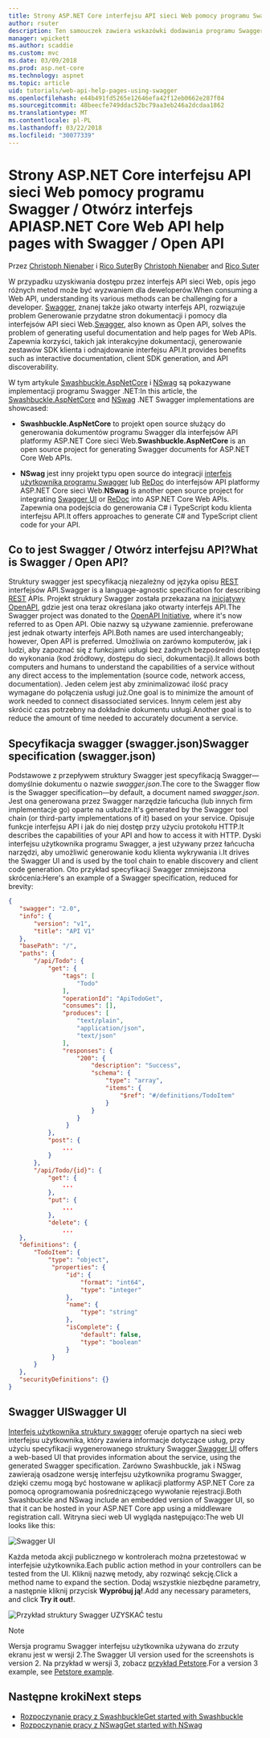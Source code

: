 ```yaml
---
title: Strony ASP.NET Core interfejsu API sieci Web pomocy programu Swagger / Otwórz interfejs API
author: rsuter
description: Ten samouczek zawiera wskazówki dodawania programu Swagger do generowania dokumentacji i strony dla aplikacji interfejsu API sieci Web pomocy.
manager: wpickett
ms.author: scaddie
ms.custom: mvc
ms.date: 03/09/2018
ms.prod: asp.net-core
ms.technology: aspnet
ms.topic: article
uid: tutorials/web-api-help-pages-using-swagger
ms.openlocfilehash: e44b491fd5265e12646efa42f12eb0662e287f04
ms.sourcegitcommit: 48beecfe749ddac52bc79aa3eb246a2dcdaa1862
ms.translationtype: MT
ms.contentlocale: pl-PL
ms.lasthandoff: 03/22/2018
ms.locfileid: "30077339"
---
```

# <a name="aspnet-core-web-api-help-pages-with-swagger--open-api"></a><span data-ttu-id="7435e-103">Strony ASP.NET Core interfejsu API sieci Web pomocy programu Swagger / Otwórz interfejs API</span><span class="sxs-lookup"><span data-stu-id="7435e-103">ASP.NET Core Web API help pages with Swagger / Open API</span></span>

<span data-ttu-id="7435e-104">Przez [Christoph Nienaber](https://twitter.com/zuckerthoben) i [Rico Suter](http://rsuter.com)</span><span class="sxs-lookup"><span data-stu-id="7435e-104">By [Christoph Nienaber](https://twitter.com/zuckerthoben) and [Rico Suter](http://rsuter.com)</span></span>

<span data-ttu-id="7435e-105">W przypadku uzyskiwania dostępu przez interfejs API sieci Web, opis jego różnych metod może być wyzwaniem dla deweloperów.</span><span class="sxs-lookup"><span data-stu-id="7435e-105">When consuming a Web API, understanding its various methods can be challenging for a developer.</span></span> <span data-ttu-id="7435e-106">[Swagger](https://swagger.io/), znanej także jako otwarty interfejs API, rozwiązuje problem Generowanie przydatne stron dokumentacji i pomocy dla interfejsów API sieci Web.</span><span class="sxs-lookup"><span data-stu-id="7435e-106">[Swagger](https://swagger.io/), also known as Open API, solves the problem of generating useful documentation and help pages for Web APIs.</span></span> <span data-ttu-id="7435e-107">Zapewnia korzyści, takich jak interakcyjne dokumentacji, generowanie zestawów SDK klienta i odnajdowanie interfejsu API.</span><span class="sxs-lookup"><span data-stu-id="7435e-107">It provides benefits such as interactive documentation, client SDK generation, and API discoverability.</span></span>

<span data-ttu-id="7435e-108">W tym artykule [Swashbuckle.AspNetCore](https://github.com/domaindrivendev/Swashbuckle.AspNetCore) i [NSwag](https://github.com/RSuter/NSwag) są pokazywane implementacji programu Swagger .NET:</span><span class="sxs-lookup"><span data-stu-id="7435e-108">In this article, the [Swashbuckle.AspNetCore](https://github.com/domaindrivendev/Swashbuckle.AspNetCore) and [NSwag](https://github.com/RSuter/NSwag) .NET Swagger implementations are showcased:</span></span>

* <span data-ttu-id="7435e-109">**Swashbuckle.AspNetCore** to projekt open source służący do generowania dokumentów programu Swagger dla interfejsów API platformy ASP.NET Core sieci Web.</span><span class="sxs-lookup"><span data-stu-id="7435e-109">**Swashbuckle.AspNetCore** is an open source project for generating Swagger documents for ASP.NET Core Web APIs.</span></span>

* <span data-ttu-id="7435e-110">**NSwag** jest inny projekt typu open source do integracji [interfejs użytkownika programu Swagger](https://swagger.io/swagger-ui/) lub [ReDoc](https://github.com/Rebilly/ReDoc) do interfejsów API platformy ASP.NET Core sieci Web.</span><span class="sxs-lookup"><span data-stu-id="7435e-110">**NSwag** is another open source project for integrating [Swagger UI](https://swagger.io/swagger-ui/) or [ReDoc](https://github.com/Rebilly/ReDoc) into ASP.NET Core Web APIs.</span></span> <span data-ttu-id="7435e-111">Zapewnia ona podejścia do generowania C# i TypeScript kodu klienta interfejsu API.</span><span class="sxs-lookup"><span data-stu-id="7435e-111">It offers approaches to generate C# and TypeScript client code for your API.</span></span>

## <a name="what-is-swagger--open-api"></a><span data-ttu-id="7435e-112">Co to jest Swagger / Otwórz interfejsu API?</span><span class="sxs-lookup"><span data-stu-id="7435e-112">What is Swagger / Open API?</span></span>

<span data-ttu-id="7435e-113">Struktury swagger jest specyfikacją niezależny od języka opisu [REST](https://en.wikipedia.org/wiki/Representational_state_transfer) interfejsów API.</span><span class="sxs-lookup"><span data-stu-id="7435e-113">Swagger is a language-agnostic specification for describing [REST](https://en.wikipedia.org/wiki/Representational_state_transfer) APIs.</span></span> <span data-ttu-id="7435e-114">Projekt struktury Swagger została przekazana na [inicjatywy OpenAPI](https://www.openapis.org/), gdzie jest ona teraz określana jako otwarty interfejs API.</span><span class="sxs-lookup"><span data-stu-id="7435e-114">The Swagger project was donated to the [OpenAPI Initiative](https://www.openapis.org/), where it's now referred to as Open API.</span></span> <span data-ttu-id="7435e-115">Obie nazwy są używane zamiennie. preferowane jest jednak otwarty interfejs API.</span><span class="sxs-lookup"><span data-stu-id="7435e-115">Both names are used interchangeably; however, Open API is preferred.</span></span> <span data-ttu-id="7435e-116">Umożliwia on zarówno komputerów, jak i ludzi, aby zapoznać się z funkcjami usługi bez żadnych bezpośredni dostęp do wykonania (kod źródłowy, dostępu do sieci, dokumentacji).</span><span class="sxs-lookup"><span data-stu-id="7435e-116">It allows both computers and humans to understand the capabilities of a service without any direct access to the implementation (source code, network access, documentation).</span></span> <span data-ttu-id="7435e-117">Jeden celem jest aby zminimalizować ilość pracy wymagane do połączenia usługi już.</span><span class="sxs-lookup"><span data-stu-id="7435e-117">One goal is to minimize the amount of work needed to connect disassociated services.</span></span> <span data-ttu-id="7435e-118">Innym celem jest aby skrócić czas potrzebny na dokładnie dokumentu usługi.</span><span class="sxs-lookup"><span data-stu-id="7435e-118">Another goal is to reduce the amount of time needed to accurately document a service.</span></span>

## <a name="swagger-specification-swaggerjson"></a><span data-ttu-id="7435e-119">Specyfikacja swagger (swagger.json)</span><span class="sxs-lookup"><span data-stu-id="7435e-119">Swagger specification (swagger.json)</span></span>

<span data-ttu-id="7435e-120">Podstawowe z przepływem struktury Swagger jest specyfikacją Swagger&mdash;domyślnie dokumentu o nazwie *swagger.json*.</span><span class="sxs-lookup"><span data-stu-id="7435e-120">The core to the Swagger flow is the Swagger specification&mdash;by default, a document named *swagger.json*.</span></span> <span data-ttu-id="7435e-121">Jest ona generowana przez Swagger narzędzie łańcucha (lub innych firm implementacje go) oparte na usłudze.</span><span class="sxs-lookup"><span data-stu-id="7435e-121">It's generated by the Swagger tool chain (or third-party implementations of it) based on your service.</span></span> <span data-ttu-id="7435e-122">Opisuje funkcje interfejsu API i jak do niej dostęp przy użyciu protokołu HTTP.</span><span class="sxs-lookup"><span data-stu-id="7435e-122">It describes the capabilities of your API and how to access it with HTTP.</span></span> <span data-ttu-id="7435e-123">Dyski interfejsu użytkownika programu Swagger, a jest używany przez łańcucha narzędzi, aby umożliwić generowanie kodu klienta wykrywania i.</span><span class="sxs-lookup"><span data-stu-id="7435e-123">It drives the Swagger UI and is used by the tool chain to enable discovery and client code generation.</span></span> <span data-ttu-id="7435e-124">Oto przykład specyfikacji Swagger zmniejszona skrócenia:</span><span class="sxs-lookup"><span data-stu-id="7435e-124">Here's an example of a Swagger specification, reduced for brevity:</span></span>

```json
{
   "swagger": "2.0",
   "info": {
       "version": "v1",
       "title": "API V1"
   },
   "basePath": "/",
   "paths": {
       "/api/Todo": {
           "get": {
               "tags": [
                   "Todo"
               ],
               "operationId": "ApiTodoGet",
               "consumes": [],
               "produces": [
                   "text/plain",
                   "application/json",
                   "text/json"
               ],
               "responses": {
                   "200": {
                       "description": "Success",
                       "schema": {
                           "type": "array",
                           "items": {
                               "$ref": "#/definitions/TodoItem"
                           }
                       }
                   }
                }
           },
           "post": {
               ...
           }
       },
       "/api/Todo/{id}": {
           "get": {
               ...
           },
           "put": {
               ...
           },
           "delete": {
               ...
   },
   "definitions": {
       "TodoItem": {
           "type": "object",
            "properties": {
                "id": {
                    "format": "int64",
                    "type": "integer"
                },
                "name": {
                    "type": "string"
                },
                "isComplete": {
                    "default": false,
                    "type": "boolean"
                }
            }
       }
   },
   "securityDefinitions": {}
}
```

## <a name="swagger-ui"></a><span data-ttu-id="7435e-125">Swagger UI</span><span class="sxs-lookup"><span data-stu-id="7435e-125">Swagger UI</span></span>

<span data-ttu-id="7435e-126">[Interfejs użytkownika struktury swagger](https://swagger.io/swagger-ui/) oferuje opartych na sieci web interfejsu użytkownika, który zawiera informacje dotyczące usług, przy użyciu specyfikacji wygenerowanego struktury Swagger.</span><span class="sxs-lookup"><span data-stu-id="7435e-126">[Swagger UI](https://swagger.io/swagger-ui/) offers a web-based UI that provides information about the service, using the generated Swagger specification.</span></span> <span data-ttu-id="7435e-127">Zarówno Swashbuckle, jak i NSwag zawierają osadzone wersję interfejsu użytkownika programu Swagger, dzięki czemu mogą być hostowane w aplikacji platformy ASP.NET Core za pomocą oprogramowania pośredniczącego wywołanie rejestracji.</span><span class="sxs-lookup"><span data-stu-id="7435e-127">Both Swashbuckle and NSwag include an embedded version of Swagger UI, so that it can be hosted in your ASP.NET Core app using a middleware registration call.</span></span> <span data-ttu-id="7435e-128">Witryna sieci web UI wygląda następująco:</span><span class="sxs-lookup"><span data-stu-id="7435e-128">The web UI looks like this:</span></span>

![Swagger UI](web-api-help-pages-using-swagger/_static/swagger-ui.png)

<span data-ttu-id="7435e-130">Każda metoda akcji publicznego w kontrolerach można przetestować w interfejsie użytkownika.</span><span class="sxs-lookup"><span data-stu-id="7435e-130">Each public action method in your controllers can be tested from the UI.</span></span> <span data-ttu-id="7435e-131">Kliknij nazwę metody, aby rozwinąć sekcję.</span><span class="sxs-lookup"><span data-stu-id="7435e-131">Click a method name to expand the section.</span></span> <span data-ttu-id="7435e-132">Dodaj wszystkie niezbędne parametry, a następnie kliknij przycisk **Wypróbuj ją!**.</span><span class="sxs-lookup"><span data-stu-id="7435e-132">Add any necessary parameters, and click **Try it out!**.</span></span>

![Przykład struktury Swagger UZYSKAĆ testu](web-api-help-pages-using-swagger/_static/get-try-it-out.png)

> [!NOTE]
> <span data-ttu-id="7435e-134">Wersja programu Swagger interfejsu użytkownika używana do zrzuty ekranu jest w wersji 2.</span><span class="sxs-lookup"><span data-stu-id="7435e-134">The Swagger UI version used for the screenshots is version 2.</span></span> <span data-ttu-id="7435e-135">Na przykład w wersji 3, zobacz [przykład Petstore](http://petstore.swagger.io/).</span><span class="sxs-lookup"><span data-stu-id="7435e-135">For a version 3 example, see [Petstore example](http://petstore.swagger.io/).</span></span>

## <a name="next-steps"></a><span data-ttu-id="7435e-136">Następne kroki</span><span class="sxs-lookup"><span data-stu-id="7435e-136">Next steps</span></span>

* [<span data-ttu-id="7435e-137">Rozpoczynanie pracy z Swashbuckle</span><span class="sxs-lookup"><span data-stu-id="7435e-137">Get started with Swashbuckle</span></span>](xref:tutorials/get-started-with-swashbuckle)
* [<span data-ttu-id="7435e-138">Rozpoczynanie pracy z NSwag</span><span class="sxs-lookup"><span data-stu-id="7435e-138">Get started with NSwag</span></span>](xref:tutorials/get-started-with-nswag)
